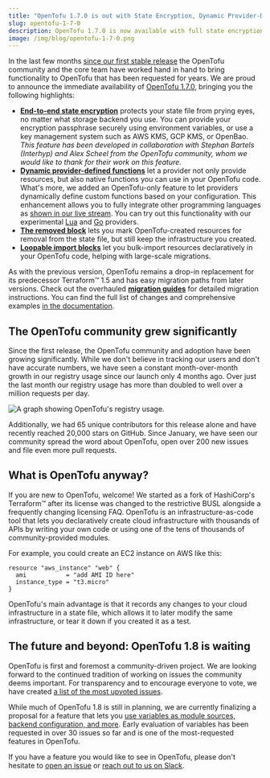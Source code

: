 ```yaml
---
title: "OpenTofu 1.7.0 is out with State Encryption, Dynamic Provider-Defined Functions, and more" 
slug: opentofu-1-7-0
description: OpenTofu 1.7.0 is now available with full state encryption, dynamic provider-defined functions, the removed and loopable import blocks, new migration guides, and much more.
image: /img/blog/opentofu-1-7-0.png
---
```


In the last few months [since our first stable release](/blog/opentofu-is-going-ga/) the OpenTofu community and the core team have worked hand in hand to bring functionality to OpenTofu that has been requested for years.  We are proud to announce the immediate availability of [OpenTofu 1.7.0](https://github.com/opentofu/opentofu/releases/tag/v1.7.0), bringing you the following highlights:

- [**End-to-end state encryption**](/docs/v1.7/intro/whats-new/#state-encryption) protects your state file from prying eyes, no matter what storage backend you use. You can provide your encryption passphrase securely using environment variables, or use a key management system such as AWS KMS, GCP KMS, or OpenBao. *This feature has been developed in collaboration with Stephan Bartels (Interhyp) and Alex Scheel from the OpenTofu community, whom we would like to thank for their work on this feature.*
- [**Dynamic provider-defined functions**](/docs/v1.7/intro/whats-new/#provider-defined-functions) let a provider not only provide resources, but also native functions you can use in your OpenTofu code. What's more, we added an OpenTofu-only feature to let providers dynamically define custom functions based on your configuration. This enhancement allows you to fully integrate other programming languages as [shown in our live stream](https://www.youtube.com/watch?v=6OXBv0MYalY). You can try out this functionality with our experimental [Lua](https://github.com/opentofu/terraform-provider-lua) and [Go](https://github.com/opentofu/terraform-provider-go) providers.
- [**The removed block**](/docs/intro/whats-new/#removed-block) lets you mark OpenTofu-created resources for removal from the state file, but still keep the infrastructure you created.
- [**Loopable import blocks**](/docs/intro/whats-new/#loopable-import-blocks) let you bulk-import resources declaratively in your OpenTofu code, helping with large-scale migrations.

As with the previous version, OpenTofu remains a drop-in replacement for its predecessor Terraform™ 1.5 and has easy migration paths from later versions. Check out the overhauled [**migration guides**](/docs/v1.7/intro/migration/) for detailed migration instructions. You can find the full list of changes and comprehensive examples [in the documentation](/docs/v1.7/intro/whats-new/).

## The OpenTofu community grew significantly

Since the first release, the OpenTofu community and adoption have been growing significantly. While we don't believe in tracking our users and don't have accurate numbers, we have seen a constant month-over-month growth in our registry usage since our launch only 4 months ago. Over just the last month our registry usage has more than doubled to well over a million requests per day.

![A graph showing OpenTofu's registry usage.](/img/blog/opentofu-registry-april-2024.svg)

Additionally, we had 65 unique contributors for this release alone and have recently reached 20,000 stars on GitHub. Since January, we have seen our community spread the word about OpenTofu, open over 200 new issues and file even more pull requests.

## What is OpenTofu anyway?

If you are new to OpenTofu, welcome! We started as a fork of HashiCorp's Terraform™ after its license was changed to the restrictive BUSL alongside a frequently changing licensing FAQ. OpenTofu is an infrastructure-as-code tool that lets you declaratively create cloud infrastructure with thousands of APIs by writing your own code or using one of the tens of thousands of community-provided modules.

For example, you could create an EC2 instance on AWS like this:

```hcl
resource "aws_instance" "web" {
  ami           = "add AMI ID here"
  instance_type = "t3.micro"
}
```

OpenTofu's main advantage is that it records any changes to your cloud infrastructure in a state file, which allows it to later modify the same infrastructure, or tear it down if you created it as a test.

## The future and beyond: OpenTofu 1.8 is waiting

OpenTofu is first and foremost a community-driven project. We are looking forward to the continued tradition of working on issues the community deems important. For transparency and to encourage everyone to vote, we have created [a list of the most upvoted issues](https://github.com/opentofu/opentofu/issues/1496).

While much of OpenTofu 1.8 is still in planning, we are currently finalizing a proposal for a feature that lets you [use variables as module sources, backend configuration, and more](https://github.com/opentofu/opentofu/issues/1042). Early evaluation of variables has been requested in over 30 issues so far and is one of the most-requested features in OpenTofu.

If you have a feature you would like to see in OpenTofu, please don't hesitate to [open an issue](https://github.com/opentofu/opentofu/issues/new/choose) or [reach out to us on Slack](/slack/).
